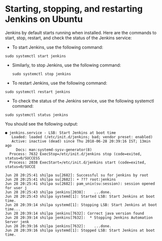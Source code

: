 # Starting, stopping, and restarting Jenkins on Ubuntu
Jenkins by default starts running when installed. Here are the commands to start, stop, restart, and check the status of the Jenkins service:

* To start Jenkins, use the following command:
 ```shell
 sudo systemctl start jenkins
 ```
* Similarly, to stop Jenkins, use the following command:
  ```shell
  sudo systemctl stop jenkins
  ```
* To restart Jenkins, use the following command:
```shell
sudo systemctl restart jenkins
```
* To check the status of the Jenkins service, use the following systemctl command:
```shell
sudo systemctl status jenkins
```
You should see the following output:
```shell
● jenkins.service - LSB: Start Jenkins at boot time
   Loaded: loaded (/etc/init.d/jenkins; bad; vendor preset: enabled)
   Active: inactive (dead) since Thu 2018-06-28 20:39:16 IST; 13min ago
     Docs: man:systemd-sysv-generator(8)
  Process: 7632 ExecStop=/etc/init.d/jenkins stop (code=exited, status=0/SUCCESS
  Process: 2038 ExecStart=/etc/init.d/jenkins start (code=exited, status=0/SUCCE

Jun 28 20:25:41 shilpa su[2682]: Successful su for jenkins by root
Jun 28 20:25:41 shilpa su[2682]: + ??? root:jenkins
Jun 28 20:25:41 shilpa su[2682]: pam_unix(su:session): session opened for user j
Jun 28 20:25:43 shilpa jenkins[2038]:    ...done.
Jun 28 20:25:43 shilpa systemd[1]: Started LSB: Start Jenkins at boot time.
Jun 28 20:39:14 shilpa systemd[1]: Stopping LSB: Start Jenkins at boot time...
Jun 28 20:39:14 shilpa jenkins[7632]: Correct java version found
Jun 28 20:39:14 shilpa jenkins[7632]:  * Stopping Jenkins Automation Server jenk
Jun 28 20:39:16 shilpa jenkins[7632]:    ...done.
Jun 28 20:39:16 shilpa systemd[1]: Stopped LSB: Start Jenkins at boot time.
```
